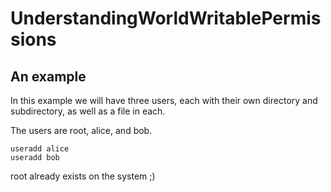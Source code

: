 # UnderstandingWorldWritablePermissions

## An example

In this example we will have three users, each with their own directory and subdirectory, as well as a file in each. 

The users are root, alice, and bob.

```
useradd alice
useradd bob
```
root already exists on the system ;)
